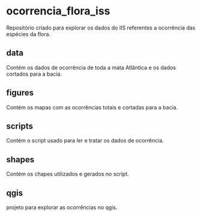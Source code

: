 # ocorrencia_flora_iss

Repositório criado para explorar os dados do IIS referentes a ocorrência das espécies da flora.

## data
Contém os dados de ocorrência de toda a mata Atlântica e os dados cortados para a bacia.

## figures
Contém os mapas com as ocorrências totais e cortadas para a bacia.

## scripts
Contém o script usado para ler e tratar os dados de ocorrência.

## shapes
Contém os chapes utilizados e gerados no script.

## qgis

projeto para explorar as ocorrências no qgis.
